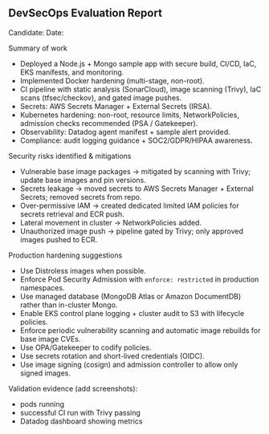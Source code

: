 DevSecOps Evaluation Report
---------------------------
Candidate: <Your Name>
Date: <date>

Summary of work
- Deployed a Node.js + Mongo sample app with secure build, CI/CD, IaC, EKS manifests, and monitoring.
- Implemented Docker hardening (multi-stage, non-root).
- CI pipeline with static analysis (SonarCloud), image scanning (Trivy), IaC scans (tfsec/checkov), and gated image pushes.
- Secrets: AWS Secrets Manager + External Secrets (IRSA).
- Kubernetes hardening: non-root, resource limits, NetworkPolicies, admission checks recommended (PSA / Gatekeeper).
- Observability: Datadog agent manifest + sample alert provided.
- Compliance: audit logging guidance + SOC2/GDPR/HIPAA awareness.

Security risks identified & mitigations
- Vulnerable base image packages -> mitigated by scanning with Trivy; update base images and pin versions.
- Secrets leakage -> moved secrets to AWS Secrets Manager + External Secrets; removed secrets from repo.
- Over-permissive IAM -> created dedicated limited IAM policies for secrets retrieval and ECR push.
- Lateral movement in cluster -> NetworkPolicies added.
- Unauthorized image push -> pipeline gated by Trivy; only approved images pushed to ECR.

Production hardening suggestions
- Use Distroless images when possible.
- Enforce Pod Security Admission with `enforce: restricted` in production namespaces.
- Use managed database (MongoDB Atlas or Amazon DocumentDB) rather than in-cluster Mongo.
- Enable EKS control plane logging + cluster audit to S3 with lifecycle policies.
- Enforce periodic vulnerability scanning and automatic image rebuilds for base image CVEs.
- Use OPA/Gatekeeper to codify policies.
- Use secrets rotation and short-lived credentials (OIDC).
- Use image signing (cosign) and admission controller to allow only signed images.

Validation evidence (add screenshots):
- pods running
- successful CI run with Trivy passing
- Datadog dashboard showing metrics

